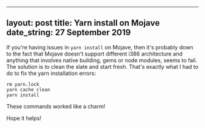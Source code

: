 
---
layout: post
title: Yarn install on Mojave
date_string: 27 September 2019
---

If you're having issues in `yarn install` on Mojave, then it's probably down to the fact
that Mojave doesn't support different i386 architecture and anything that involves native
building, gems or node modules, seems to fail. The solution is to clean the slate and start
fresh. That's exactly what I had to do to fix the yarn installation errors:

```
rm yarn.lock
yarn cache clean
yarn install
```

These commands worked like a charm!

Hope it helps!
